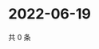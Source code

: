 # 2022-06-19

共 0 条

<!-- BEGIN WEIBO -->
<!-- 最后更新时间 Sun Jun 19 2022 12:28:41 GMT+0800 (China Standard Time) -->

<!-- END WEIBO -->
